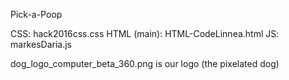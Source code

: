 Pick-a-Poop

CSS: hack2016css.css
HTML (main): HTML-CodeLinnea.html
JS: markesDaria.js

dog_logo_computer_beta_360.png is our logo (the pixelated dog)